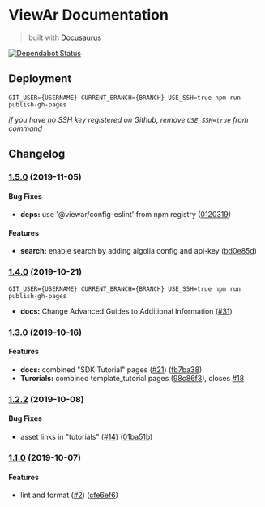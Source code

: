 # ViewAr Documentation

> built with [Docusaurus](https://v2.docusaurus.io)

[![Dependabot Status](https://api.dependabot.com/badges/status?host=github&repo=viewar/documentation)](https://dependabot.com)

## Deployment

`GIT_USER={USERNAME} CURRENT_BRANCH={BRANCH} USE_SSH=true npm run publish-gh-pages`

_if you have no SSH key registered on Github, remove `USE_SSH=true` from command_

## Changelog

### [1.5.0](https://github.com/viewar/documentation/compare/v1.4.0...v1.5.0) (2019-11-05)

#### Bug Fixes

- **deps:** use '@viewar/config-eslint' from npm registry ([0120319](https://github.com/viewar/documentation/commit/0120319))

#### Features

- **search:** enable search by adding algolia config and api-key ([bd0e85d](https://github.com/viewar/documentation/commit/bd0e85d))

### [1.4.0](https://github.com/viewar/viewar-documentation/compare/v1.3.0...v1.4.0) (2019-10-21)

`GIT_USER={USERNAME} CURRENT_BRANCH={BRANCH} USE_SSH=true npm run publish-gh-pages`

- **docs:** Change Advanced Guides to Additional Information ([#31](https://github.com/viewar/documentation/pull/31))

### [1.3.0](https://github.com/viewar/viewar-documentation/compare/v1.2.3...v1.3.0) (2019-10-16)

#### Features

- **docs:** combined "SDK Tutorial" pages ([#21](https://github.com/viewar/viewar-documentation/issues/21)) ([fb7ba38](https://github.com/viewar/viewar-documentation/commit/fb7ba38))
- **Turorials:** combined template_tutorial pages ([98c86f3](https://github.com/viewar/viewar-documentation/commit/98c86f3)), closes [#18](https://github.com/viewar/viewar-documentation/issues/18)

### [1.2.2](https://github.com/viewar/viewar-documentation/compare/v1.2.1...v1.2.2) (2019-10-08)

#### Bug Fixes

- asset links in "tutorials" ([#14](https://github.com/viewar/viewar-documentation/issues/14)) ([01ba51b](https://github.com/viewar/viewar-documentation/commit/01ba51b))

### [1.1.0](https://github.com/viewar/viewar-documentation/compare/cfe6ef6...v1.1.0) (2019-10-07)

#### Features

- lint and format ([#2](https://github.com/viewar/viewar-documentation/issues/2)) ([cfe6ef6](https://github.com/viewar/viewar-documentation/commit/cfe6ef6))
